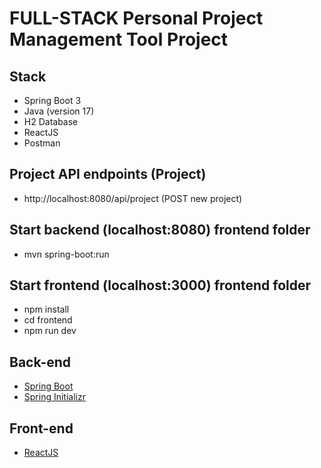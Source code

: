 # FULL-STACK Personal Project Management Tool Project

## Stack

- Spring Boot 3
- Java (version 17)
- H2 Database
- ReactJS
- Postman

## Project API endpoints (Project)
- http://localhost:8080/api/project		(POST new project)


## Start backend (localhost:8080) frontend folder
- mvn spring-boot:run

## Start frontend (localhost:3000) frontend folder
- npm install
- cd frontend
- npm run dev

## Back-end

- [Spring Boot](https://spring.io/projects/spring-boot)
- [Spring Initializr](https://start.spring.io/)

## Front-end

- [ReactJS](https://react.dev/)
